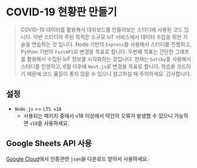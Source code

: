 # COVID-19 현황판 만들기

> COVID-19 데이터를 활용해서 대쉬보드를 만들어보는 스터디에 사용된 코드 입니다. 이번 스터디의 주된 목적은 소규모 IoT 서비스에서 데이터 수집을 위한 기술을 연습하는 것 입니다. Node 기반의 `Express`를 사용해서 스터디를 진행하고, Python 기반의 `FastAPI`로 변경을 목표로 합니다. 두번째 목표는 간단한 그래프를 활용해서 수집된 IoT 정보를 시각화하는 것입니다. 현재는 `Gatsby`를 사용해서 스터디를 진행하고, 6월 이후에 `Next.js`로 변경을 목표로 합니다. 학습용 코드이기 때문에 코드 품질이 좋지 않을 수 있으니 참고하실 때 주의하세요. 감사합니다.

## 설정
* `Node.js` == `LTS v18` 
    - 사용되는 패키지 중에서 v18 이상에서 약간의 오류가 발생할 수 있으니 가능하면 `v18`을 사용하세요.

## Google Sheets API 사용
[Google Cloud](https://console.cloud.google.com)에서 인증관련 `json`을 다운로드 받아서 사용하세요.

